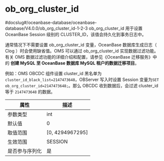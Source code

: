 ob_org_cluster_id
======================================
#docslug#/oceanbase-database/oceanbase-database/V4.0.0/ob_org_cluster_id-1-2-3
ob_org_cluster_id 用于设置 OceanBase Session 级别的 CLUSTER_ID，该值会持久化到事务日志中。

通常情况下不需要设置 ob_org_cluster_id 变量，OceanBase 数据库生成日志（ Clog ）时会使用缺省值。OMS 可以通过 ob_org_cluster_id 实现数据过滤功能。有关 OMS 数据过滤功能的详细介绍和配置，请参见《OceanBase 迁移服务》中的 **创建 MySQL 至 OceanBase 数据库 MySQL 租户的数据迁移项目**。

例如：OMS OBCDC 组件设置 cluster_id 黑名单为`cluster_id_black_list=2147473648`，OBServer 写入时设置 Session 变量为`SET ob_org_cluster_id=2147473648;`。那么 OBCDC 收到数据后，会过滤 cluster_id 等于 `2147473648` 的数据。

| **属性**  |      **描述**       |
|---------|-------------------|
| 参数类型    | int               |
| 默认值     | 0                 |
| 取值范围    | \[0, 4294967295\] |
| 生效范围    | SESSION           |
| 是否参与序列化 | 是                 |
